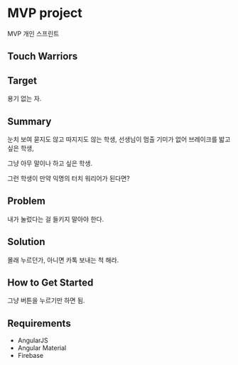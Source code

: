 # MVP project #
  MVP 개인 스프린트
## Touch Warriors ##
  
## Target ##
  용기 없는 자.

## Summary ##
  눈치 보여 묻지도 않고 따지지도 않는 학생,
  선생님이 멈출 기미가 없어 브레이크를 밟고 싶은 학생,

  그냥 아무 말이나 하고 싶은 학생.

  그런 학생이 만약 익명의 터치 워리어가 된다면?

## Problem ##
  내가 눌렀다는 걸 들키지 말아야 한다.

## Solution ##
  몰래 누르던가, 아니면 카톡 보내는 척 해라.

## How to Get Started ##
  그냥 버튼을 누르기만 하면 됨.

## Requirements
  - AngularJS
  - Angular Material
  - Firebase
 